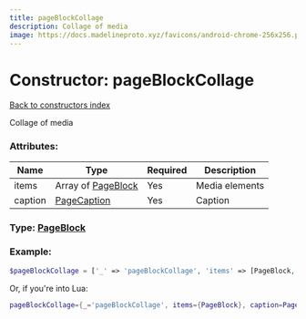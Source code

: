 ```yaml
---
title: pageBlockCollage
description: Collage of media
image: https://docs.madelineproto.xyz/favicons/android-chrome-256x256.png
---
```

# Constructor: pageBlockCollage  
[Back to constructors index](index.md)



Collage of media

### Attributes:

| Name     |    Type       | Required | Description |
|----------|---------------|----------|-------------|
|items|Array of [PageBlock](../types/PageBlock.md) | Yes|Media elements|
|caption|[PageCaption](../types/PageCaption.md) | Yes|Caption|



### Type: [PageBlock](../types/PageBlock.md)


### Example:

```php
$pageBlockCollage = ['_' => 'pageBlockCollage', 'items' => [PageBlock, PageBlock], 'caption' => PageCaption];
```  


Or, if you're into Lua:

```lua
pageBlockCollage={_='pageBlockCollage', items={PageBlock}, caption=PageCaption}

```


